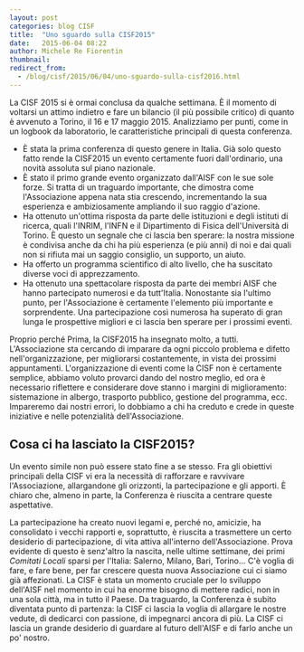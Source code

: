 ```yaml
---
layout: post
categories: blog CISF
title:  "Uno sguardo sulla CISF2015"
date:   2015-06-04 08:22
author: Michele Re Fiorentin
thumbnail: 
redirect_from:
  - /blog/cisf/2015/06/04/uno-sguardo-sulla-cisf2016.html
---
```


La CISF 2015 si è ormai conclusa da qualche settimana. È il momento di voltarsi un attimo indietro e fare un bilancio (il più possibile critico) di quanto è avvenuto a Torino, il 16 e 17 maggio 2015.
Analizziamo per punti, come in un logbook da laboratorio, le caratteristiche principali di questa conferenza.

* È stata la prima conferenza di questo genere in Italia. Già solo questo fatto rende la CISF2015 un evento certamente fuori dall'ordinario, una novità assoluta sul piano nazionale. 
* È stato il primo grande evento organizzato dall'AISF con le sue sole forze. Si tratta di un traguardo importante, che dimostra come l'Associazione appena nata stia crescendo, incrementando la sua esperienza e ambiziosamente ampliando il suo raggio d'azione.
* Ha ottenuto un'ottima risposta da parte delle istituzioni e degli istituti di ricerca, quali l'INRIM, l'INFN e il Dipartimento di Fisica dell'Università di Torino. È questo un segnale che ci lascia ben sperare: la nostra missione è condivisa anche da chi ha più esperienza (e più anni) di noi e dai quali non si rifiuta mai un saggio consiglio, un supporto, un aiuto.
* Ha offerto un programma scientifico di alto livello, che ha suscitato diverse voci di apprezzamento.
* Ha ottenuto una spettacolare risposta da parte dei membri AISF che hanno partecipato numerosi e da tutt'Italia. Nonostante sia l'ultimo punto, per l'Associazione è certamente l'elemento più importante e sorprendente. Una partecipazione così numerosa ha superato di gran lunga le prospettive migliori e ci lascia ben sperare per i prossimi eventi.

Proprio perché Prima, la CISF2015 ha insegnato molto, a tutti. L'Associazione sta cercando di imparare da ogni piccolo problema e difetto nell'organizzazione, per migliorarsi costantemente, in vista dei prossimi appuntamenti. L'organizzazione di eventi come la CISF non è certamente semplice, abbiamo voluto provarci dando del nostro meglio, ed ora è necessario riflettere e considerare dove stanno i margini di miglioramento: sistemazione in albergo, trasporto pubblico, gestione del programma, ecc.
Impareremo dai nostri errori, lo dobbiamo a chi ha creduto e crede in queste iniziative e nelle potenzialità dell'Associazione.

##  Cosa ci ha lasciato la CISF2015?

Un evento simile non può essere stato fine a se stesso. Fra gli obiettivi principali della CISF vi era la necessità di rafforzare e ravvivare l'Associazione, allargandone gli orizzonti, la partecipazione e gli apporti. È chiaro che, almeno in parte, la Conferenza è riuscita a centrare queste aspettative.

La partecipazione ha creato nuovi legami e, perché no, amicizie, ha consolidato i vecchi rapporti e, soprattutto, è riuscita a trasmettere un certo desiderio di partecipazione, di vita attiva all'interno dell'Associazione. Prova evidente di questo è senz'altro la nascita, nelle ultime settimane, dei primi _Comitati Locali_ sparsi per l'Italia: Salerno, Milano, Bari, Torino... C'è voglia di fare, e fare bene, per far crescere questa nuova Associazione cui ci siamo già affezionati. La CISF è stata un momento cruciale per lo sviluppo dell'AISF nel momento in cui ha enorme bisogno di mettere radici, non in una sola città, ma in tutto il Paese. Da traguardo, la Conferenza è subito diventata punto di partenza: la CISF ci lascia la voglia di allargare le nostre vedute, di dedicarci con passione, di impegnarci ancora di più. La CISF ci lascia un grande desiderio di guardare al futuro dell'AISF e di farlo anche un po' nostro.
